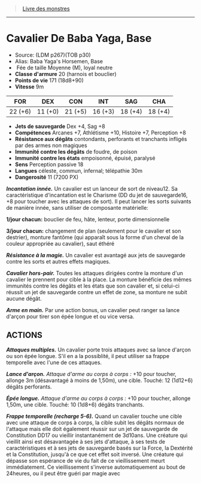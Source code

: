 ﻿> [Livre des monstres](tome_of_beasts.md)

---

# Cavalier De Baba Yaga, Base

- Source: (LDM p267)(TOB p30)
- Alias: Baba Yaga's Horsemen, Base
-  Fée de taille Moyenne (M), loyal neutre
- **Classe d'armure** 20 (harnois et bouclier)
- **Points de vie** 171 (18d8+90)
- **Vitesse** 9m

|FOR|DEX|CON|INT|SAG|CHA|
|---|---|---|---|---|---|
|22 (+6)|11 (+0)|21 (+5)|16 (+3)|18 (+4)|18 (+4)|

- **Jets de sauvegarde** Dex +4, Sag +8
- **Compétences** Arcanes +7, Athlétisme +10, Histoire +7, Perception +8
- **Résistance aux dégâts** contondants, perforants et tranchants infligés par des armes non magiques
- **Immunité contre les dégâts** de foudre, de poison
- **Immunité contre les états** empoisonné, épuisé, paralysé
- **Sens** Perception passive 18
- **Langues** céleste, commun, infernal; télépathie 30m
- **Dangerosité** 11 (7200 PX)

**_Incantation innée._** Un cavalier est un lanceur de sort de niveau12. Sa caractéristique d'incantation est le Charisme (DD du jet de sauvegarde16, +8 pour toucher avec les attaques de sort). Il peut lancer les sorts suivants de manière innée, sans utiliser de composante matérielle:

**1/jour chacun:** bouclier de feu, hâte, lenteur, porte dimensionnelle

**3/jour chacun:** changement de plan (seulement pour le cavalier et son destrier), monture fantôme (qui apparaît sous la forme d'un cheval de la couleur appropriée au cavalier), saut éthéré

**_Résistance à la magie._** Un cavalier est avantagé aux jets de sauvegarde contre les sorts et autres effets magiques.

**_Cavalier hors-pair._** Toutes les attaques dirigées contre la monture d'un cavalier le prennent pour cible à la place. La monture bénéficie des mêmes immunités contre les dégâts et les états que son cavalier et, si celui-ci réussit un jet de sauvegarde contre un effet de zone, sa monture ne subit aucune dégât.

**_Arme en main._** Par une action bonus, un cavalier peut ranger sa lance d'arçon pour tirer son épée longue et ou vice versa.

## ACTIONS

**_Attaques multiples._** Un cavalier porte trois attaques avec sa lance d'arçon ou son épée longue. S'il en a la possiblité, il peut utiliser sa frappe temporelle avec l'une de ces attaques.

**_Lance d'arçon._** _Attaque d'arme au corps à corps :_ +10 pour toucher, allonge 3m (désavantagé à moins de 1,50m), une cible. Touché: 12 (1d12+6) dégâts perforants.

**_Épée longue._** _Attaque d'arme au corps à corps :_ +10 pour toucher, allonge 1,50m, une cible. Touché: 10 (1d8+6) dégâts tranchants.

**_Frappe temporelle (recharge 5-6)._** Quand un cavalier touche une cible avec une attaque de corps à corps, la cible subit les dégâts normaux de l'attaque mais elle doit également réussir sur un jet de sauvegarde de Constitution DD17 ou vieillir instantanément de 3d10ans. Une créature qui vieillit ainsi est désavantagée à ses jets d'attaque, à ses tests de caractéristiques et à ses jets de sauvegarde basés sur la Force, la Dextérité et la Constitution, jusqu'à ce que cet effet soit inversé. Une créature qui dépasse son espérance de vie du fait de ce vieillissement meurt immédiatement. Ce vieillissement s'inverse automatiquement au bout de 24heures, ou il peut être guéri par magie avec

